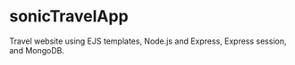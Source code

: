 # sonicTravelApp

Travel website using EJS templates, Node.js and Express, Express session, and MongoDB.
